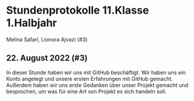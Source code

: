 # Stundenprotokolle 11.Klasse 1.Halbjahr

Melina Safari, Lionora Ajvazi
(#3)


## 22. August 2022 (#3)
In dieser Stunde haben wir uns mit GitHub beschäftigt. Wir haben uns ein Konto angelegt und unsere ersten Erfahrungen mit GitHub gemacht. Außerdem haben wir uns erste Gedanken über unser Projekt gemacht und besprochen, um was für eine Art von Projekt es sich handeln soll.
